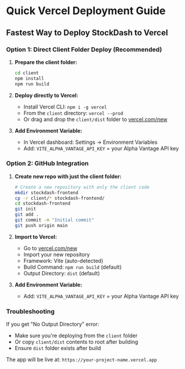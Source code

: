 # Quick Vercel Deployment Guide

## Fastest Way to Deploy StockDash to Vercel

### Option 1: Direct Client Folder Deploy (Recommended)

1. **Prepare the client folder:**
   ```bash
   cd client
   npm install
   npm run build
   ```

2. **Deploy directly to Vercel:**
   - Install Vercel CLI: `npm i -g vercel`
   - From the `client` directory: `vercel --prod`
   - Or drag and drop the `client/dist` folder to [vercel.com/new](https://vercel.com/new)

3. **Add Environment Variable:**
   - In Vercel dashboard: Settings → Environment Variables
   - Add: `VITE_ALPHA_VANTAGE_API_KEY` = your Alpha Vantage API key

### Option 2: GitHub Integration

1. **Create new repo with just the client folder:**
   ```bash
   # Create a new repository with only the client code
   mkdir stockdash-frontend
   cp -r client/* stockdash-frontend/
   cd stockdash-frontend
   git init
   git add .
   git commit -m "Initial commit"
   git push origin main
   ```

2. **Import to Vercel:**
   - Go to [vercel.com/new](https://vercel.com/new)
   - Import your new repository
   - Framework: Vite (auto-detected)
   - Build Command: `npm run build` (default)
   - Output Directory: `dist` (default)

3. **Add Environment Variable:**
   - Add: `VITE_ALPHA_VANTAGE_API_KEY` = your Alpha Vantage API key

### Troubleshooting

If you get "No Output Directory" error:
- Make sure you're deploying from the `client` folder
- Or copy `client/dist` contents to root after building
- Ensure `dist` folder exists after build

The app will be live at: `https://your-project-name.vercel.app`